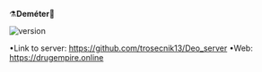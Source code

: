 ⚗️<b>Deméter</b>🌿

![version](https://img.shields.io/badge/Done-52%25-green)

•Link to server: https://github.com/trosecnik13/Deo_server
•Web: https://drugempire.online
